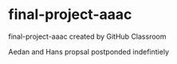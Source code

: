 # final-project-aaac
final-project-aaac created by GitHub Classroom

Aedan and Hans propsal postponded indefintiely
